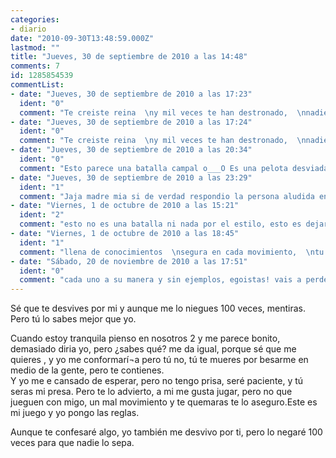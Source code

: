 ```yaml
---
categories:
- diario
date: "2010-09-30T13:48:59.000Z"
lastmod: ""
title: "Jueves, 30 de septiembre de 2010 a las 14:48"
comments: 7
id: 1285854539
commentList:
- date: "Jueves, 30 de septiembre de 2010 a las 17:23"
  ident: "0"
  comment: "Te creiste reina  \ny mil veces te han destronado,  \nnadie sabe por que lo hiciste...  \nseguiste esperando.  \nLos principes murieron   \nte has quedado sola,  \ntu y tus recuerdos,  \n...remordimientos..."
- date: "Jueves, 30 de septiembre de 2010 a las 17:24"
  ident: "0"
  comment: "Te creiste reina  \ny mil veces te han destronado,  \nnadie sabe por que lo hiciste...  \nseguiste esperando.  \nLos principes murieron   \nte has quedado sola,  \ntu y tus recuerdos,  \n...remordimientos..."
- date: "Jueves, 30 de septiembre de 2010 a las 20:34"
  ident: "0"
  comment: "Esto parece una batalla campal o___O Es una pelota desviada o sólo me lo parece? :)"
- date: "Jueves, 30 de septiembre de 2010 a las 23:29"
  ident: "1"
  comment: "Jaja madre mia si de verdad respondio la persona aludida en el relato es genial!"
- date: "Viernes, 1 de octubre de 2010 a las 15:21"
  ident: "2"
  comment: "esto no es una batalla ni nada por el estilo, esto es dejar las cosas claras, que por el mundo hay mucha gente imbéci."
- date: "Viernes, 1 de octubre de 2010 a las 18:45"
  ident: "1"
  comment: "llena de conocimientos  \nsegura en cada movimiento,  \ntu mente se enlairo de la realidad  \npero sabes...  \nvolveras,  \nesperare  \nrecogere las lagrimas de tu soledad  \nentonces tu arrobo, perecera"
- date: "Sábado, 20 de noviembre de 2010 a las 17:51"
  ident: "0"
  comment: "cada uno a su manera y sin ejemplos, egoistas! vais a perder mas de lo que creeis con eso"
---
```


Sé que te desvives por mi y aunque me lo niegues 100 veces, mentiras. Pero tú lo sabes mejor que yo.  
  
Cuando estoy tranquila pienso en nosotros 2 y me parece bonito, demasiado diria yo, pero ¿sabes qué? me da igual, porque sé que me quieres , y yo me conformarí¬a pero tú no, tú te mueres por besarme en medio de la gente, pero te contienes.  
Y yo me e cansado de esperar, pero no tengo prisa, seré paciente, y tú seras mi presa. Pero te lo advierto, a mi me gusta jugar, pero no que jueguen con migo, un mal movimiento y te quemaras te lo aseguro.Este es mi juego y yo pongo las reglas.  
  
Aunque te confesaré algo, yo también me desvivo por ti, pero lo negaré 100 veces para que nadie lo sepa.